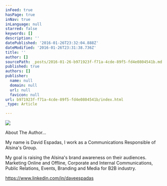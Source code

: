 ```yaml
---
inFeed: true
hasPage: true
inNav: true
inLanguage: null
starred: false
keywords: []
description: ''
datePublished: '2016-01-26T23:32:04.888Z'
dateModified: '2016-01-26T23:31:38.736Z'
title: ''
author: []
sourcePath: _posts/2016-01-26-b971923f-f71a-4cde-89f5-fd4e0804541b.md
published: true
authors: []
publisher:
  name: null
  domain: null
  url: null
  favicon: null
url: b971923f-f71a-4cde-89f5-fd4e0804541b/index.html
_type: Article

---
```

![](https://the-grid-user-content.s3-us-west-2.amazonaws.com/6c24b0a4-479d-41db-a5a7-70cb8c5b438c.jpg)

About The Author...

My name is David Espadas, I work as a Communications Responsible of Alsina's Group.

My goal is raising the Alsina's brand awareness on their audiences. Marketing Online and Offline, Corporate and Internal Communications, Public Relations, Events, Branding and Media for B2B industry.

https://www.linkedin.com/in/daveespadas